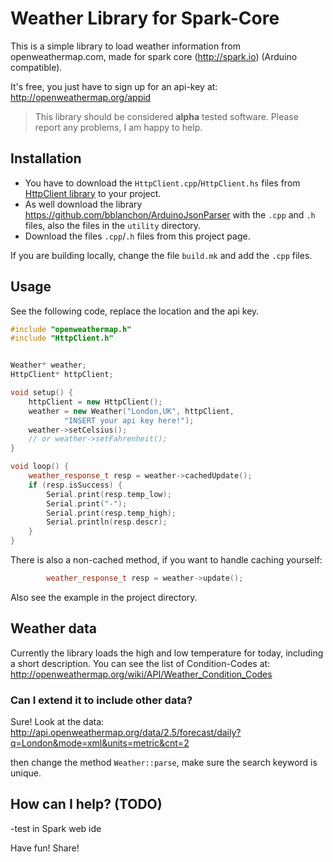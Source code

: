 Weather Library for Spark-Core
=============

This is a simple library to load weather information from openweathermap.com, made for spark core (http://spark.io) (Arduino compatible).

It's free, you just have to sign up for an api-key at: http://openweathermap.org/appid

> This library should be considered **alpha** tested software. Please report any problems, I am happy to help. 

## Installation
* You have to download the ``HttpClient.cpp``/``HttpClient.hs`` files from [HttpClient library](https://github.com/nmattisson/HttpClient) to your project. 
* As well download the library https://github.com/bblanchon/ArduinoJsonParser with the ``.cpp`` and ``.h`` files, also the files in the ``utility`` directory.
* Download the files ``.cpp``/``.h`` files from this project page. 


If you are building locally, change the file ``build.mk`` and add the ``.cpp`` files. 


## Usage
See the following code, replace the location and the api key. 

		
```c++
#include "openweathermap.h"
#include "HttpClient.h"


Weather* weather;
HttpClient* httpClient;

void setup() {		
	httpClient = new HttpClient();
	weather = new Weather("London,UK", httpClient,
			"INSERT your api key here!");
	weather->setCelsius();
	// or weather->setFahrenheit();
}

void loop() {
	weather_response_t resp = weather->cachedUpdate();
	if (resp.isSuccess) {
		Serial.print(resp.temp_low);
		Serial.print("-");
		Serial.print(resp.temp_high);
		Serial.println(resp.descr);
	}
}
```


There is also a non-cached method, if you want to handle caching yourself: 

```c++
		weather_response_t resp = weather->update();
```


Also see the example in the project directory. 


## Weather data
Currently the library loads the high and low temperature for today, including a short description. You can see the list of Condition-Codes at: http://openweathermap.org/wiki/API/Weather_Condition_Codes


### Can I extend it to include other data?
Sure! Look at the data: http://api.openweathermap.org/data/2.5/forecast/daily?q=London&mode=xml&units=metric&cnt=2

then change the method ``Weather::parse``, make sure the search keyword is unique. 


## How can I help? (TODO)
-test in Spark web ide



Have fun! Share!